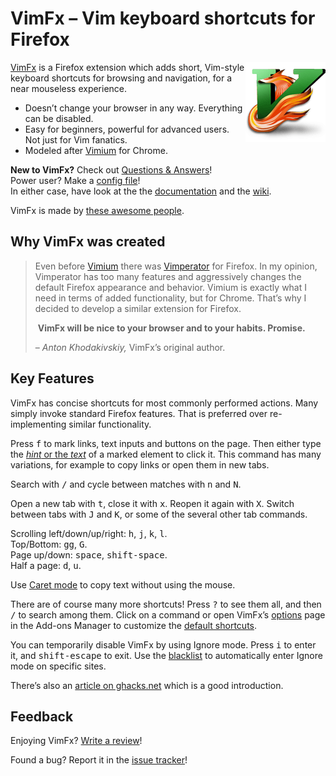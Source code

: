 # VimFx – Vim keyboard shortcuts for Firefox

<img src="extension/skin/icon128.png" alt="" align="right">

[VimFx] is a Firefox extension which adds short, Vim-style keyboard shortcuts
for browsing and navigation, for a near mouseless experience.

- Doesn’t change your browser in any way. Everything can be disabled.
- Easy for beginners, powerful for advanced users. Not just for Vim fanatics.
- Modeled after [Vimium] for Chrome.

**New to VimFx?** Check out [Questions & Answers]!  
Power user? Make a [config file]!  
In either case, have look at the the [documentation] and the [wiki].

VimFx is made by [these awesome people][people].

[VimFx]: https://addons.mozilla.org/firefox/addon/vimfx
[Vimium]: http://vimium.github.io/
[Vimperator]: http://www.vimperator.org/vimperator
[config file]: https://github.com/akhodakivskiy/VimFx/blob/master/documentation/config-file.md
[documentation]: https://github.com/akhodakivskiy/VimFx/tree/master/documentation#contents
[wiki]: https://github.com/akhodakivskiy/VimFx/wiki
[Questions & Answers]: https://github.com/akhodakivskiy/VimFx/tree/master/documentation/questions-and-answers.md
[people]: https://github.com/akhodakivskiy/VimFx/blob/master/PEOPLE.md

## Why VimFx was created

> Even before [Vimium] there was [Vimperator] for Firefox. In my opinion,
> Vimperator has too many features and aggressively changes the default Firefox
> appearance and behavior. Vimium is exactly what I need in terms of added
> functionality, but for Chrome. That’s why I decided to develop a similar
> extension for Firefox.
>
> &nbsp;**VimFx will be nice to your browser and to your habits. Promise.**
>
> – _Anton Khodakivskiy,_ VimFx’s original author.

## Key Features

VimFx has concise shortcuts for most commonly performed actions. Many simply
invoke standard Firefox features. That is preferred over re-implementing similar
functionality.

Press <kbd>f</kbd> to mark links, text inputs and buttons on the page. Then
either type the [_hint_ or the _text_][hint-chars] of a marked element to click
it. This command has many variations, for example to copy links or open them in
new tabs.

Search with <kbd>/</kbd> and cycle between matches with <kbd>n</kbd> and
<kbd>N</kbd>.

Open a new tab with <kbd>t</kbd>, close it with <kbd>x</kbd>. Reopen it again
with <kbd>X</kbd>. Switch between tabs with <kbd>J</kbd> and <kbd>K</kbd>, or
some of the several other tab commands.

Scrolling left/down/up/right: <kbd>h</kbd>, <kbd>j</kbd>, <kbd>k</kbd>, <kbd>l</kbd>.  
Top/Bottom: <kbd>gg</kbd>, <kbd>G</kbd>.  
Page up/down: <kbd>space</kbd>, <kbd>shift-space</kbd>.  
Half a page: <kbd>d</kbd>, <kbd>u</kbd>.

Use [Caret mode] to copy text without using the mouse.

There are of course many more shortcuts! Press <kbd>?</kbd> to see them all, and
then <kbd>/</kbd> to search among them. Click on a command or open VimFx’s
[options] page in the Add-ons Manager to customize the [default shortcuts].

You can temporarily disable VimFx by using Ignore mode. Press <kbd>i</kbd> to
enter it, and <kbd>shift-escape</kbd> to exit. Use the [blacklist] to
automatically enter Ignore mode on specific sites.

There’s also an [article on ghacks.net][ghacks] which is a good introduction.

[hint-chars]: https://github.com/akhodakivskiy/VimFx/blob/master/documentation/options.md#hint-characters
[Caret mode]: https://github.com/akhodakivskiy/VimFx/blob/master/documentation/commands.md#the-v-commands--caret-mode
[options]: https://github.com/akhodakivskiy/VimFx/blob/master/documentation/options.md
[default shortcuts]: https://github.com/akhodakivskiy/VimFx/blob/master/extension/lib/defaults.coffee
[blacklist]: https://github.com/akhodakivskiy/VimFx/blob/master/documentation/options.md#blacklist
[ghacks]: http://www.ghacks.net/2016/07/01/vimfx-improve-firefox-keyboard-use/

## Feedback

Enjoying VimFx? [Write a review][review]!

Found a bug? Report it in the [issue tracker]!

[review]: https://addons.mozilla.org/firefox/addon/vimfx/reviews/add
[issue tracker]: https://github.com/akhodakivskiy/VimFx/issues
